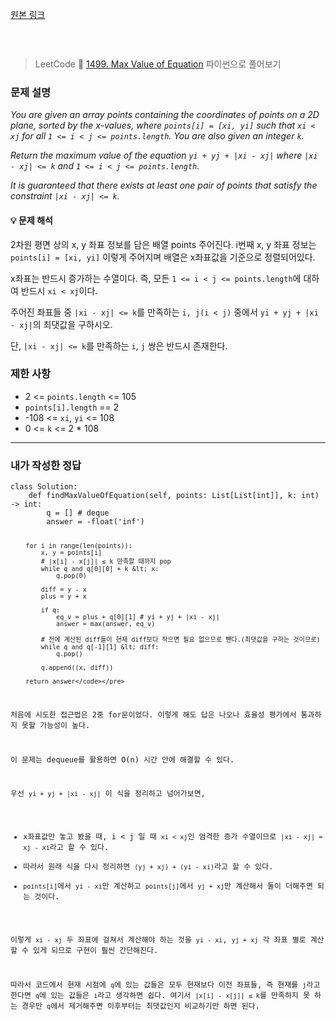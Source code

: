 <p><a href="https://velog.io/@yje9802/LeetCode-1499.-Max-Value-of-Equation" target="blank">원본 링크</a></p><br><p><img alt="" src="https://velog.velcdn.com/images/yje9802/post/8019e153-1f8e-49a2-8a78-95ab9661dda3/image.png" /></p>
<blockquote>
<p>LeetCode 🔑
<a href="https://leetcode.com/problems/max-value-of-equation/description/">1499. Max Value of Equation</a>
파이썬으로 풀어보기</p>
</blockquote>
<h3 id="문제-설명">문제 설명</h3>
<p><em>You are given an array points containing the coordinates of points on a 2D plane, sorted by the x-values, where <code>points[i] = [xi, yi]</code> such that <code>xi &lt; xj</code> for all <code>1 &lt;= i &lt; j &lt;= points.length</code>. You are also given an integer <code>k</code>.</em></p>
<p><em>Return the maximum value of the equation <code>yi + yj + |xi - xj|</code> where <code>|xi - xj| &lt;= k</code> and <code>1 &lt;= i &lt; j &lt;= points.length</code>.</em></p>
<p><em>It is guaranteed that there exists at least one pair of points that satisfy the constraint <code>|xi - xj| &lt;= k</code>.</em></p>
<h4 id="💡-문제-해석">💡 문제 해석</h4>
<p>2차원 평면 상의 x, y 좌표 정보를 담은 배열 points 주어진다. i번째 x, y 좌표 정보는 <code>points[i] = [xi, yi]</code> 이렇게 주어지며 배열은 x좌표값을 기준으로 정렬되어있다. </p>
<p>x좌표는 반드시 증가하는 수열이다. 즉, 모든 <code>1 &lt;= i &lt; j &lt;= points.length</code>에 대하여 반드시 <code>xi &lt; xj</code>이다. </p>
<p>주어진 좌표들 중 <code>|xi - xj| &lt;= k</code>를 만족하는 <code>i, j(i &lt; j)</code> 중에서 <code>yi + yj + |xi - xj|</code>의 최댓값을 구하시오. </p>
<p>단, <code>|xi - xj| &lt;= k</code>를 만족하는 <code>i</code>, <code>j</code> 쌍은 반드시 존재한다. </p>
<h3 id="제한-사항">제한 사항</h3>
<ul>
<li>2 &lt;= <code>points.length</code> &lt;= 105</li>
<li><code>points[i].length</code> == 2</li>
<li>-108 &lt;= <code>xi</code>, <code>yi</code> &lt;= 108</li>
<li>0 &lt;= <code>k</code> &lt;= 2 * 108</li>
</ul>
<hr />
<h3 id="내가-작성한-정답">내가 작성한 정답</h3>
<pre><code class="language-python">class Solution:
    def findMaxValueOfEquation(self, points: List[List[int]], k: int) -&gt; int:
        q = [] # deque
        answer = -float('inf')

        for i in range(len(points)):
            x, y = points[i] 
            # |x[i] - x[j]| ≤ k 만족할 때까지 pop
            while q and q[0][0] + k &lt; x:
                q.pop(0)

            diff = y - x
            plus = y + x

            if q:
                eq_v = plus + q[0][1] # yi + yj + |xi - xj|
                answer = max(answer, eq_v)

            # 전에 계산된 diff들이 현재 diff보다 작으면 필요 없으므로 뺀다.(최댓값을 구하는 것이므로)
            while q and q[-1][1] &lt; diff:
                q.pop()

            q.append((x, diff))

        return answer</code></pre>
<p>처음에 시도한 접근법은 2중 for문이었다. 이렇게 해도 답은 나오나 효율성 평가에서 통과하지 못할 가능성이 높다. </p>
<p>이 문제는 dequeue를 활용하면 O(n) 시간 안에 해결할 수 있다. </p>
<p>우선 <code>yi + yj + |xi - xj|</code> 이 식을 정리하고 넘어가보면,</p>
<ul>
<li>x좌표값만 놓고 봤을 때, i &lt; j 일 때 <code>xi &lt; xj</code>인 엄격한 증가 수열이므로 <code>|xi - xj| = xj - xi</code>라고 할 수 있다. </li>
<li>따라서 원래 식을 다시 정리하면 <code>(yj + xj) + (yi - xi)</code>라고 할 수 있다. </li>
<li><code>points[i]</code>에서 <code>yi - xi</code>만 계산하고 <code>points[j]</code>에서 <code>yj + xj</code>만 계산해서 둘이 더해주면 되는 것이다. </li>
</ul>
<p>이렇게 <code>xi - xj</code> 두 좌표에 걸쳐서 계산해야 하는 것을 <code>yi - xi</code>, <code>yj + xj</code> 각 좌표 별로 계산할 수 있게 되므로 구현이 훨씬 간단해진다. </p>
<p>따라서 코드에서 현재 시점에 <code>q</code>에 있는 값들은 모두 현재보다 이전 좌표들, 즉 현재를 <code>j</code>라고 한다면 <code>q</code>에 있는 값들은 <code>i</code>라고 생각하면 쉽다. 여기서 <code>|x[i] - x[j]| ≤ k</code>를 만족하지 못 하는 경우만 <code>q</code>에서 제거해주면 이후부터는 최댓값인지 비교하기만 하면 된다. </p>